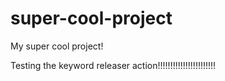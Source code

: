 # super-cool-project
My super cool project!

Testing the keyword releaser action!!!!!!!!!!!!!!!!!!!!!!!


